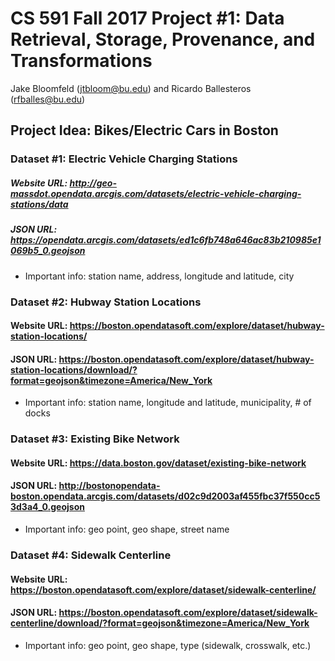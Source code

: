 # CS 591 Fall 2017 Project #1: Data Retrieval, Storage, Provenance, and Transformations 
Jake Bloomfeld (jtbloom@bu.edu) and Ricardo Ballesteros (rfballes@bu.edu)
## Project Idea: Bikes/Electric Cars in Boston

### Dataset #1: Electric Vehicle Charging Stations 
##### Website URL: http://geo-massdot.opendata.arcgis.com/datasets/electric-vehicle-charging-stations/data
##### JSON URL: https://opendata.arcgis.com/datasets/ed1c6fb748a646ac83b210985e1069b5_0.geojson
* Important info: station name, address, longitude and latitude, city
  
### Dataset #2: Hubway Station Locations
#### Website URL: https://boston.opendatasoft.com/explore/dataset/hubway-station-locations/
#### JSON URL: https://boston.opendatasoft.com/explore/dataset/hubway-station-locations/download/?format=geojson&timezone=America/New_York
* Important info: station name, longitude and latitude, municipality, # of docks

### Dataset #3: Existing Bike Network
#### Website URL: https://data.boston.gov/dataset/existing-bike-network
#### JSON URL: http://bostonopendata-boston.opendata.arcgis.com/datasets/d02c9d2003af455fbc37f550cc53d3a4_0.geojson
* Important info: geo point, geo shape, street name
  
### Dataset #4: Sidewalk Centerline
#### Website URL: https://boston.opendatasoft.com/explore/dataset/sidewalk-centerline/
#### JSON URL: https://boston.opendatasoft.com/explore/dataset/sidewalk-centerline/download/?format=geojson&timezone=America/New_York
* Important info: geo point, geo shape, type (sidewalk, crosswalk, etc.)


 
